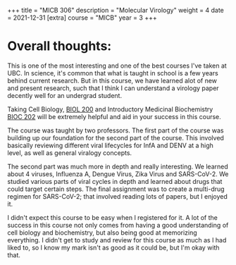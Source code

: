 +++
title = "MICB 306"
description = "Molecular Virology"
weight = 4
date = 2021-12-31
[extra]
course = "MICB"
year = 3
+++

# Overall thoughts:
This is one of the most interesting and one of the best courses I've taken at UBC. In science, it's common that what is taught in school is a few years behind current research. But in this course, we have learned alot of new and present research, such that I think I can understand a virology paper decently well for an undergrad student. 

Taking Cell Biology, [BIOL 200](@/school/biol200.md) and Introductory Medicinal Biochemistry [BIOC 202](@/school/bioc202.md) will be extremely helpful and aid in your success in this course.

The course was taught by two professors. The first part of the course was building up our foundation for the second part of the course. This involved basically reviewing different viral lifecycles for InfA and DENV at a high level, as well as general viralogy concepts. 

The second part was much more in depth and really interesting. We learned about 4 viruses, Influenza A, Dengue Virus, Zika Virus and SARS-CoV-2. We studied various parts of viral cycles in depth and learned about drugs that could target certain steps. The final assignment was to create a multi-drug regimen for SARS-CoV-2; that involved reading lots of papers, but I enjoyed it. 

I didn't expect this course to be easy when I registered for it. A lot of the success in this course not only comes from having a good understanding of cell biology and biochemistry, but also being good at memorizing everything. I didn't get to study and review for this course as much as I had liked to, so I know my mark isn't as good as it could be, but I'm okay with that.

